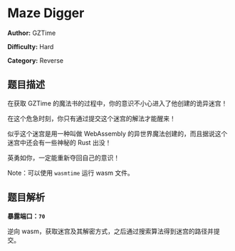 # Maze Digger

**Author:** GZTime

**Difficulty:** Hard

**Category:** Reverse

## 题目描述

在获取 GZTime 的魔法书的过程中，你的意识不小心进入了他创建的诡异迷宫！

在这个危急时刻，你只有通过提交这个迷宫的解法才能醒来！

似乎这个迷宫是用一种叫做 WebAssembly 的异世界魔法创建的，而且据说这个迷宫中还会有一些神秘的 Rust 出没！

英勇如你，一定能重新夺回自己的意识！

Note：可以使用 `wasmtime` 运行 wasm 文件。

## 题目解析

**暴露端口：`70`**

逆向 wasm，获取迷宫及其解密方式，之后通过搜索算法得到迷宫的路径并提交。
